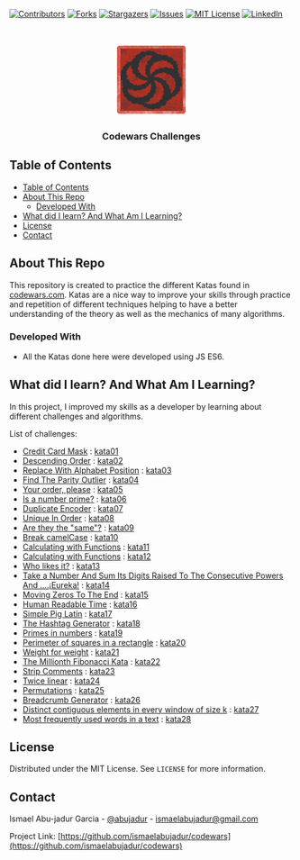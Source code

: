 <!-- PROJECT SHIELDS -->
<!--
*** I'm using markdown "reference style" links for readability.
*** Reference links are enclosed in brackets [ ] instead of parentheses ( ).
*** See the bottom of this document for the declaration of the reference variables
*** for contributors-url, forks-url, etc. This is an optional, concise syntax you may use.
*** https://www.markdownguide.org/basic-syntax/#reference-style-links
-->

[![Contributors][contributors-shield]][contributors-url]
[![Forks][forks-shield]][forks-url]
[![Stargazers][stars-shield]][stars-url]
[![Issues][issues-shield]][issues-url]
[![MIT License][license-shield]][license-url]
[![LinkedIn][linkedin-shield]][linkedin-url]

<!-- PROJECT LOGO -->
<br />
<p align="center">
  <a href="https://github.com/ismaelabujadur/codewars">
    <img src="images/logo.png" alt="Logo" width="128" height="128">
  </a>

  <h3 align="center">Codewars Challenges</h3>
</p>

<!-- TABLE OF CONTENTS -->

## Table of Contents

- [Table of Contents](#table-of-contents)
- [About This Repo](#about-this-repo)
  - [Developed With](#developed-with)
- [What did I learn? And What Am I Learning?](#what-did-i-learn-and-what-am-i-learning)
- [License](#license)
- [Contact](#contact)

<!-- ABOUT THE PROJECT -->

## About This Repo

This repository is created to practice the different Katas found in [codewars.com](https://www.codewars.com/). Katas are a nice way to improve your skills through practice and repetition of different techniques helping to have a better understanding of the theory as well as the mechanics of many algorithms.

### Developed With

- All the Katas done here were developed using JS ES6.

<!-- WHAT DID I LEARN -->
## What did I learn? And What Am I Learning?

In this project, I improved my skills as a developer by learning about different challenges and algorithms.

List of challenges:

- [Credit Card Mask](https://www.codewars.com/kata/5412509bd436bd33920011bc) : [kata01](kata-1.js)
- [Descending Order](https://www.codewars.com/kata/5467e4d82edf8bbf40000155) : [kata02](kata-2.js)
- [Replace With Alphabet Position](https://www.codewars.com/kata/546f922b54af40e1e90001da) : [kata03](kata-3.js)
- [Find The Parity Outlier](https://www.codewars.com/kata/5526fc09a1bbd946250002dc) : [kata04](kata-4.js)
- [Your order, please](https://www.codewars.com/kata/55c45be3b2079eccff00010f) : [kata05](kata-5.js)
- [Is a number prime?](https://www.codewars.com/kata/5262119038c0985a5b00029f) : [kata06](kata-6.js)
- [Duplicate Encoder](https://www.codewars.com/kata/54b42f9314d9229fd6000d9c) : [kata07](kata-7.js)
- [Unique In Order](https://www.codewars.com/kata/54e6533c92449cc251001667) : [kata08](kata-8.js)
- [Are they the "same"?](https://www.codewars.com/kata/550498447451fbbd7600041c) : [kata09](kata-9.js)
- [Break camelCase](https://www.codewars.com/kata/5208f99aee097e6552000148) : [kata10](kata-10.js)
- [Calculating with Functions](https://www.codewars.com/kata/525f3eda17c7cd9f9e000b39) : [kata11](kata-11.js)
- [Calculating with Functions](https://www.codewars.com/kata/526571aae218b8ee490006f4) : [kata12](kata-12.js)
- [Who likes it?](https://www.codewars.com/kata/5266876b8f4bf2da9b000362) : [kata13](kata-13.js)
- [Take a Number And Sum Its Digits Raised To The Consecutive Powers And ....¡Eureka!](https://www.codewars.com/kata/5626b561280a42ecc50000d1) : [kata14](kata-14.js)
- [Moving Zeros To The End](https://www.codewars.com/kata/52597aa56021e91c93000cb0) : [kata15](kata-15.js)
- [Human Readable Time](https://www.codewars.com/kata/52685f7382004e774f0001f7) : [kata16](kata-16.js)
- [Simple Pig Latin](https://www.codewars.com/kata/520b9d2ad5c005041100000f) : [kata17](kata-17.js)
- [The Hashtag Generator](https://www.codewars.com/kata/52449b062fb80683ec000024) : [kata18](kata-18.js)
- [Primes in numbers](https://www.codewars.com/kata/54d512e62a5e54c96200019e) : [kata19](kata-19.js)
- [Perimeter of squares in a rectangle](https://www.codewars.com/kata/559a28007caad2ac4e000083) : [kata20](kata-20.js)
- [Weight for weight](https://www.codewars.com/kata/55c6126177c9441a570000cc) : [kata21](kata-21.js)
- [The Millionth Fibonacci Kata](https://www.codewars.com/kata/53d40c1e2f13e331fc000c26) : [kata22](kata-22.js)
- [Strip Comments](https://www.codewars.com/kata/51c8e37cee245da6b40000bd) : [kata23](kata-23.js)
- [Twice linear](https://www.codewars.com/kata/5672682212c8ecf83e000050) : [kata24](kata-24.js)
- [Permutations](https://www.codewars.com/kata/5254ca2719453dcc0b00027d) : [kata25](kata-25.js)
- [Breadcrumb Generator](https://www.codewars.com/kata/563fbac924106b8bf7000046) : [kata26](kata-26.js)
- [Distinct contiguous elements in every window of size k](https://www.codewars.com/kata/5945f0c207693bc53100006b) : [kata27](kata-27.js)
- [Most frequently used words in a text](https://www.codewars.com/kata/51e056fe544cf36c410000fb) : [kata28](kata-28.js)

<!-- LICENSE -->

## License

Distributed under the MIT License. See `LICENSE` for more information.

<!-- CONTACT -->

## Contact

Ismael Abu-jadur Garcia - [@abujadur](https://twitter.com/abujadur) - ismaelabujadur@gmail.com

Project Link: [https://github.com/ismaelabujadur/codewars](https://github.com/ismaelabujadur/codewars)

<!-- MARKDOWN LINKS & IMAGES -->

[contributors-shield]: https://img.shields.io/github/contributors/nowrie141/django_library?style=flat-square
[contributors-url]: https://github.com/ismaelabujadur/codewars/graphs/contributors
[forks-shield]: https://img.shields.io/github/forks/nowrie141/django_library.svg?style=flat-square
[forks-url]: https://github.com/ismaelabujadur/codewars/network/members
[stars-shield]: https://img.shields.io/github/stars/nowrie141/django_library.svg?style=flat-square
[stars-url]: https://github.com/ismaelabujadur/codewars/stargazers
[issues-shield]: https://img.shields.io/github/issues/nowrie141/django_library.svg?style=flat-square
[issues-url]: https://github.com/ismaelabujadur/codewars/issues
[license-shield]: https://img.shields.io/github/license/nowrie141/django_library.svg?style=flat-square
[license-url]: https://github.com/ismaelabujadur/codewars/blob/master/LICENSE.txt
[linkedin-shield]: https://img.shields.io/badge/-LinkedIn-black.svg?style=flat-square&logo=linkedin&colorB=555
[linkedin-url]: https://linkedin.com/in/ismael-abu-jadur-garcía-809154a6
